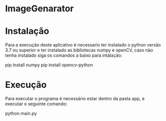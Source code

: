 # ImageGenarator

# Instalação
Para a execução deste aplicativo é necessario ter instalado o python versão 3.7 ou superior
e ter instalado as bibliotecas numpy e openCV, caso não tenha instalado siga os comandos a baixo 
para intalação:

pip install numpy
pip install opencv-python

# Execução
Para executar o programa é necessário estar dentro da pasta app, e executar o seguinte comando:

python main.py



